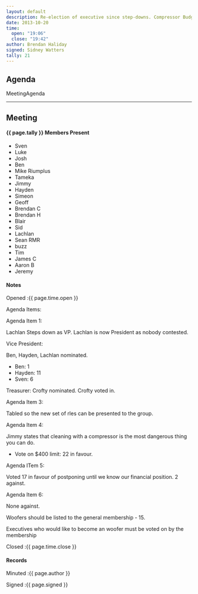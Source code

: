 ```yaml
---
layout: default
description: Re-election of executive since step-downs. Compressor Budget, Woofer discussion
date: 2013-10-20
time:
  open: "19:06"
  close: "19:42"
author: Brendan Haliday
signed: Sidney Watters
tally: 21
---
```


## Agenda

MeetingAgenda

---

## Meeting

#### {{ page.tally }} Members Present

- Sven
- Luke
- Josh
- Ben
- Mike Riumplus
- Tameka
- Jimmy
- Hayden
- Simeon
- Geoff
- Brendan C
- Brendan H
- Blair
- Sid
- Lachlan
- Sean RMR
- buzz
- Tim
- James C
- Aaron B
- Jeremy

#### Notes

Opened
:{{ page.time.open }}

Agenda Items:

Agenda Item 1:

Lachlan Steps down as VP. Lachlan is now President as nobody contested.

Vice President:

Ben, Hayden, Lachlan nominated.
- Ben: 1
- Hayden: 11
- Sven: 6

Treasurer:
Crofty nominated. Crofty voted in.

Agenda Item 3:

Tabled so the new set of rles can be presented to the group.

Agenda Item 4:

Jimmy states that cleaning with a compressor is the most dangerous thing you can do.

- Vote on $400 limit: 22 in favour.

Agenda ITem 5:

Voted 17 in favour of postponing until we know our financial position. 
2 against.

Agenda Item 6:

None against.

Woofers should be listed to the general membership - 15.

Executives who would like to become an woofer must be voted on by the membership


Closed
:{{ page.time.close }}

#### Records

Minuted
:{{ page.author }}

Signed
:{{ page.signed }}
